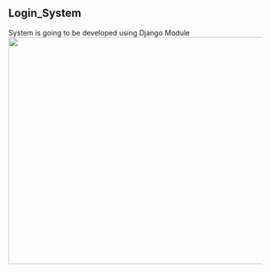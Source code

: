<h2> Login_System </h2>
System is going to be developed using Django Module
<img src="https://user-images.githubusercontent.com/119775137/210284417-1e5e7900-9b87-4e88-aa29-9fdf858be9ef.png" width="600" height="450">
